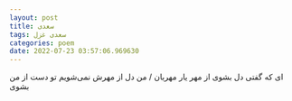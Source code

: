 ```yaml
---
layout: post
title: سعدی
tags: سعدی غزل
categories: poem
date: 2022-07-23 03:57:06.969630
---
```


ای که گفتی دل بشوی از مهر یار مهربان / من دل از مهرش نمی‌شویم تو دست از من بشوی